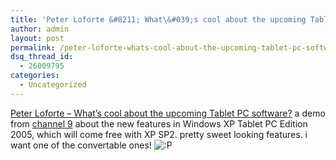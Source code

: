 ```yaml
---
title: 'Peter Loforte &#8211; What\&#039;s cool about the upcoming Tablet PC software?'
author: admin
layout: post
permalink: /peter-loforte-whats-cool-about-the-upcoming-tablet-pc-software/
dsq_thread_id:
  - 26009795
categories:
  - Uncategorized
---
```

[Peter Loforte &#8211; What&#8217;s cool about the upcoming Tablet PC software?][1] a demo from [channel 9][2] about the new features in Windows XP Tablet PC Edition 2005, which will come free with XP SP2. pretty sweet looking features. i want one of the convertable ones! <img src="http://blog.lotas-smartman.net/wp-includes/images/smilies/icon_razz.gif" alt=":P" class="wp-smiley" />

 [1]: http://channel9.msdn.com/ShowPost.aspx?PostID=7603
 [2]: http://channel9.msdn.com